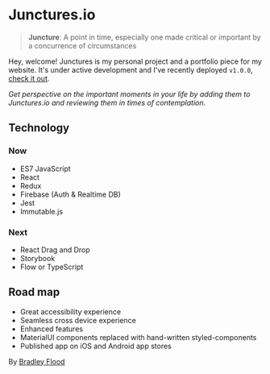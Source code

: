 # Junctures.io

> **Juncture**: A point in time, especially one made critical or important by a concurrence of circumstances

Hey, welcome! Junctures is my personal project and a portfolio piece for my website. It's under active development and I've recently deployed `v1.0.0`, [check it out](https://junctures.io/).

*Get perspective on the important moments in your life by adding them to Junctures.io and reviewing them in times of contemplation.*

## Technology

### Now

* ES7 JavaScript
* React
* Redux
* Firebase (Auth & Realtime DB)
* Jest
* Immutable.js

### Next

* React Drag and Drop
* Storybook
* Flow or TypeScript

## Road map

* Great accessibility experience
* Seamless cross device experience
* Enhanced features
* MaterialUI components replaced with hand-written styled-components
* Published app on iOS and Android app stores
 
By [Bradley Flood](https://bradleyflood.com)
